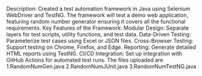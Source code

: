 Description: Created a test automation framework in Java using Selenium WebDriver and TestNG. The framework will test a demo web application, featuring random number generator ensuring it covers all the functional requirements.
Key Features of the Framework: 
Modular Design: Separate layers for test scripts, utility functions, and test data. 
Data-Driven Testing: Parameterize test cases using Excel or JSON files. 
Cross-Browser Testing: Support testing on Chrome, Firefox, and Edge. 
Reporting: Generate detailed HTML reports using TestNG. 
CI/CD Integration: Set up integration with GitHub Actions for automated test runs. 
The files uploaded are 
1.RandomNumGen.java 
2.RandomNumJUnit.java 
3.RandomNumTestNG.java
